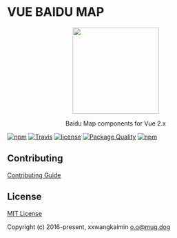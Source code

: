 # VUE BAIDU MAP

<p align="center"><img src="//dafrok.github.io/vue-baidu-map/favicon.png" width="200px"></p>

<p align="center">Baidu Map components for Vue 2.x</p>

[![npm](https://img.shields.io/npm/v/vue-baidu-map.svg)]()
[![Travis](https://img.shields.io/travis/Dafrok/vue-baidu-map.svg)]()
[![license](https://img.shields.io/github/license/dafrok/vue-baidu-map.svg)]()
[![Package Quality](https://camo.githubusercontent.com/288996eeba7c6433cb9a72caf2385913f2ceebb2/687474703a2f2f6e706d2e7061636b6167657175616c6974792e636f6d2f736869656c642f7675652d62616964752d6d61702e737667)](http://packagequality.com/#?package=vue-baidu-map)
[![npm](https://img.shields.io/npm/dm/vue-baidu-map.svg)]()

## Contributing

[Contributing Guide](https://github.com/xxwangkaimin/wkm-vue-baidu-map/blob/master/CONTRIBUTING.md)

## License

[MIT License](https://opensource.org/licenses/MIT)

Copyright (c) 2016-present, xxwangkaimin <o.o@mug.dog>
